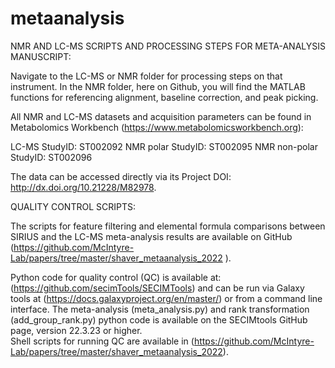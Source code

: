 # metaanalysis

NMR AND LC-MS SCRIPTS AND PROCESSING STEPS FOR META-ANALYSIS MANUSCRIPT:

Navigate to the LC-MS or NMR folder for processing steps on that instrument.
In the NMR folder, here on Github, you will find the MATLAB functions for referencing alignment, baseline correction, and peak picking.

All NMR and LC-MS datasets and acquisition parameters can be found in Metabolomics Workbench (https://www.metabolomicsworkbench.org):

LC-MS StudyID: ST002092
NMR polar StudyID: ST002095
NMR non-polar StudyID: ST002096 

The data can be accessed directly via its Project DOI: http://dx.doi.org/10.21228/M82978.

QUALITY CONTROL SCRIPTS:

The scripts for feature filtering and elemental formula comparisons between SIRIUS and the LC-MS meta-analysis results are available on GitHub (https://github.com/McIntyre-Lab/papers/tree/master/shaver_metaanalysis_2022 ). 

Python code for quality control (QC) is available at: (https://github.com/secimTools/SECIMTools) and can be run via Galaxy tools at (https://docs.galaxyproject.org/en/master/) or from a command line interface. 
The meta-analysis (meta_analysis.py) and rank transformation (add_group_rank.py) python code is available on the SECIMtools GitHub page, version 22.3.23 or higher.  
Shell scripts for running QC are available in (https://github.com/McIntyre-Lab/papers/tree/master/shaver_metaanalysis_2022).
